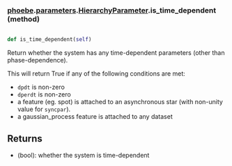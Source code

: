 ### [phoebe](phoebe.md).[parameters](phoebe.parameters.md).[HierarchyParameter](phoebe.parameters.HierarchyParameter.md).is_time_dependent (method)


```py

def is_time_dependent(self)

```



Return whether the system has any time-dependent parameters (other than
phase-dependence).

This will return True if any of the following conditions are met:
* `dpdt` is non-zero
* `dperdt` is non-zero
* a feature (eg. spot) is attached to an asynchronous star (with
    non-unity value for `syncpar`).
* a gaussian_process feature is attached to any dataset

Returns
---------
* (bool): whether the system is time-dependent

